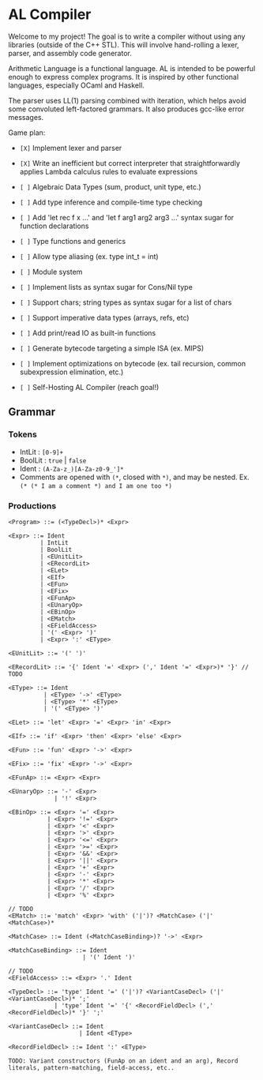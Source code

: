 # AL Compiler
Welcome to my project! The goal is to write a compiler without using any libraries (outside of the C++ STL). This will involve hand-rolling a lexer, parser, and assembly code generator.

Arithmetic Language is a functional language. AL is intended to be powerful enough to express complex programs. It is inspired by other functional languages, especially OCaml and Haskell.

The parser uses LL(1) parsing combined with iteration, which helps avoid some convoluted left-factored grammars. It also produces gcc-like error messages.

Game plan:

- `[X]` Implement lexer and parser

- `[X]` Write an inefficient but correct interpreter that straightforwardly applies Lambda calculus rules to evaluate expressions

- `[ ]` Algebraic Data Types (sum, product, unit type, etc.)

- `[ ]` Add type inference and compile-time type checking

- `[ ]` Add 'let rec f x ...' and 'let f arg1 arg2 arg3 ...' syntax sugar for function declarations

- `[ ]` Type functions and generics

- `[ ]` Allow type aliasing (ex. type int_t = int)

- `[ ]` Module system

- `[ ]` Implement lists as syntax sugar for Cons/Nil type

- `[ ]` Support chars; string types as syntax sugar for a list of chars

- `[ ]` Support imperative data types (arrays, refs, etc)

- `[ ]` Add print/read IO as built-in functions

- `[ ]` Generate bytecode targeting a simple ISA (ex. MIPS)

- `[ ]` Implement optimizations on bytecode (ex. tail recursion, common subexpression elimination, etc.)

- `[ ]` Self-Hosting AL Compiler (reach goal!)

## Grammar

### Tokens
* IntLit : `[0-9]+`
* BoolLit : `true` | `false`
* Ident : `(A-Za-z_)[A-Za-z0-9_']*`
* Comments are opened with `(*`, closed with `*)`, and may be nested. Ex. `(* (* I am a comment *) and I am one too *)`

### Productions
```
<Program> ::= (<TypeDecl>)* <Expr>

<Expr> ::= Ident
         | IntLit
         | BoolLit
         | <EUnitLit>
         | <ERecordLit>
         | <ELet>
         | <EIf>
         | <EFun>
         | <EFix>
         | <EFunAp>
         | <EUnaryOp>
         | <EBinOp>
         | <EMatch>
         | <EFieldAccess>
         | '(' <Expr> ')'
         | <Expr> ':' <EType>

<EUnitLit> ::= '(' ')'

<ERecordLit> ::= '{' Ident '=' <Expr> (',' Ident '=' <Expr>)* '}' // TODO

<EType> ::= Ident
          | <EType> '->' <EType>
          | <EType> '*' <EType>
          | '(' <EType> ')'

<ELet> ::= 'let' <Expr> '=' <Expr> 'in' <Expr>

<EIf> ::= 'if' <Expr> 'then' <Expr> 'else' <Expr>

<EFun> ::= 'fun' <Expr> '->' <Expr>

<EFix> ::= 'fix' <Expr> '->' <Expr>

<EFunAp> ::= <Expr> <Expr>

<EUnaryOp> ::= '-' <Expr>
             | '!' <Expr>

<EBinOp> ::= <Expr> '=' <Expr>
           | <Expr> '!=' <Expr>
           | <Expr> '<' <Expr>
           | <Expr> '>' <Expr>
           | <Expr> '<=' <Expr>
           | <Expr> '>=' <Expr>
           | <Expr> '&&' <Expr>
           | <Expr> '||' <Expr>
           | <Expr> '+' <Expr>
           | <Expr> '-' <Expr>
           | <Expr> '*' <Expr>
           | <Expr> '/' <Expr>
           | <Expr> '%' <Expr>

// TODO
<EMatch> ::= 'match' <Expr> 'with' ('|')? <MatchCase> ('|' <MatchCase>)*

<MatchCase> ::= Ident (<MatchCaseBinding>)? '->' <Expr>

<MatchCaseBinding> ::= Ident
                     | '(' Ident ')'

// TODO
<EFieldAccess> ::= <Expr> '.' Ident

<TypeDecl> ::= 'type' Ident '=' ('|')? <VariantCaseDecl> ('|' <VariantCaseDecl>)* ';'
             | 'type' Ident '=' '{' <RecordFieldDecl> (',' <RecordFieldDecl>)* '}' ';'

<VariantCaseDecl> ::= Ident
                    | Ident <EType>

<RecordFieldDecl> ::= Ident ':' <EType>

TODO: Variant constructors (FunAp on an ident and an arg), Record literals, pattern-matching, field-access, etc..

```
